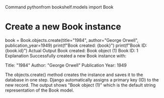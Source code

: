 Command
pythonfrom bookshelf.models import Book

# Create a new Book instance
book = Book.objects.create(title="1984", author="George Orwell", publication_year=1949)
print(f"Book created: {book}")
print(f"Book ID: {book.id}")
Actual Output
Book created: Book object (1)
Book ID: 1
Explanation
Successfully created a new Book instance with:

Title: "1984"
Author: "George Orwell"
Publication Year: 1949

The objects.create() method creates the instance and saves it to the database in one step. Django automatically assigns a primary key (ID) to the new record. The output shows "Book object (1)" which is the default string representation of the Book model.